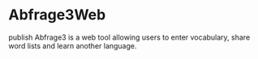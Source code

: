 # Abfrage3Web
publish
Abfrage3 is a web tool allowing users to enter vocabulary, share word lists and learn another language.
